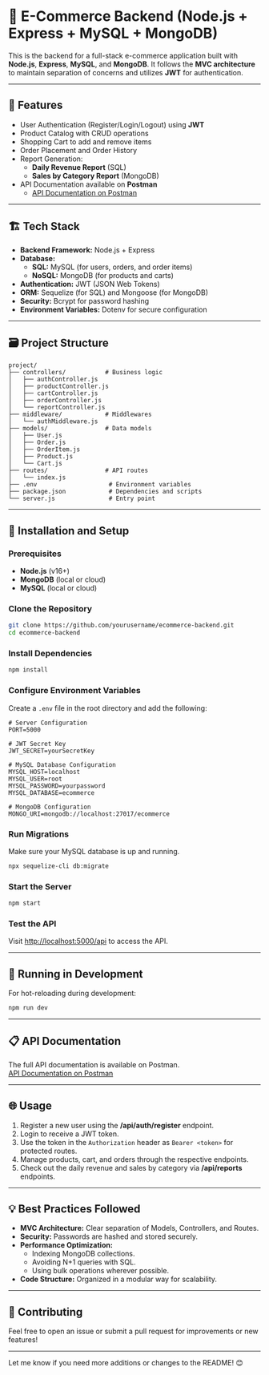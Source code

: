 
# 🛒 E-Commerce Backend (Node.js + Express + MySQL + MongoDB)

This is the backend for a full-stack e-commerce application built with **Node.js**, **Express**, **MySQL**, and **MongoDB**. It follows the **MVC architecture** to maintain separation of concerns and utilizes **JWT** for authentication.

---

## 🚀 Features

- User Authentication (Register/Login/Logout) using **JWT**
- Product Catalog with CRUD operations
- Shopping Cart to add and remove items
- Order Placement and Order History
- Report Generation:
  - **Daily Revenue Report** (SQL)
  - **Sales by Category Report** (MongoDB)
- API Documentation available on **Postman**
  - [API Documentation on Postman](https://documenter.getpostman.com/view/24845617/2sAYkEqf2r)

---

## 🏗️ Tech Stack

- **Backend Framework:** Node.js + Express
- **Database:**
  - **SQL:** MySQL (for users, orders, and order items)
  - **NoSQL:** MongoDB (for products and carts)
- **Authentication:** JWT (JSON Web Tokens)
- **ORM:** Sequelize (for SQL) and Mongoose (for MongoDB)
- **Security:** Bcrypt for password hashing
- **Environment Variables:** Dotenv for secure configuration

---

## 🗃️ Project Structure

```
project/
├── controllers/           # Business logic
│   ├── authController.js
│   ├── productController.js
│   ├── cartController.js
│   ├── orderController.js
│   └── reportController.js
├── middleware/            # Middlewares
│   └── authMiddleware.js
├── models/                # Data models
│   ├── User.js
│   ├── Order.js
│   ├── OrderItem.js
│   ├── Product.js
│   └── Cart.js
├── routes/                # API routes
│   └── index.js
├── .env                    # Environment variables
├── package.json            # Dependencies and scripts
└── server.js               # Entry point
```

---

## 📝 Installation and Setup

### Prerequisites

- **Node.js** (v16+)
- **MongoDB** (local or cloud)
- **MySQL** (local or cloud)

### Clone the Repository
```bash
git clone https://github.com/yourusername/ecommerce-backend.git
cd ecommerce-backend
```

### Install Dependencies
```bash
npm install
```

### Configure Environment Variables

Create a `.env` file in the root directory and add the following:

```
# Server Configuration
PORT=5000

# JWT Secret Key
JWT_SECRET=yourSecretKey

# MySQL Database Configuration
MYSQL_HOST=localhost
MYSQL_USER=root
MYSQL_PASSWORD=yourpassword
MYSQL_DATABASE=ecommerce

# MongoDB Configuration
MONGO_URI=mongodb://localhost:27017/ecommerce
```

### Run Migrations
Make sure your MySQL database is up and running.
```bash
npx sequelize-cli db:migrate
```

### Start the Server
```bash
npm start
```

### Test the API
Visit [http://localhost:5000/api](http://localhost:5000/api) to access the API.

---

## 🧪 Running in Development
For hot-reloading during development:
```bash
npm run dev
```

---

## 📋 API Documentation

The full API documentation is available on Postman.  
[API Documentation on Postman](https://documenter.getpostman.com/view/24845617/2sAYkEqf2r)

---

## 🌐 Usage

1. Register a new user using the **/api/auth/register** endpoint.
2. Login to receive a JWT token.
3. Use the token in the `Authorization` header as `Bearer <token>` for protected routes.
4. Manage products, cart, and orders through the respective endpoints.
5. Check out the daily revenue and sales by category via **/api/reports** endpoints.

---

## 💡 Best Practices Followed

- **MVC Architecture:** Clear separation of Models, Controllers, and Routes.
- **Security:** Passwords are hashed and stored securely.
- **Performance Optimization:**
  - Indexing MongoDB collections.
  - Avoiding N+1 queries with SQL.
  - Using bulk operations wherever possible.
- **Code Structure:** Organized in a modular way for scalability.

---

## 🤝 Contributing

Feel free to open an issue or submit a pull request for improvements or new features!

---

Let me know if you need more additions or changes to the README! 😊
